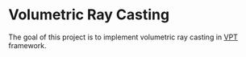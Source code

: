 # Volumetric Ray Casting

The goal of this project is to implement volumetric ray casting in [VPT](https://github.com/terier/vpt) framework.

